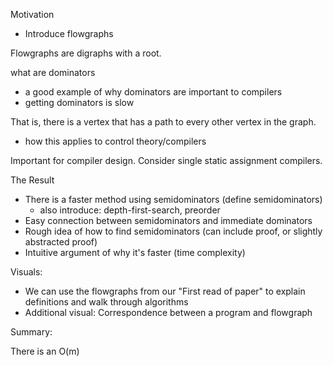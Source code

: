Motivation
-   Introduce flowgraphs

Flowgraphs are digraphs with a root.

what are dominators
- a good example of why dominators are important to compilers
- getting dominators is slow

That is, there is a vertex that has a path to every other vertex in the graph.
-   how this applies to control theory/compilers

Important for compiler design.
Consider single static assignment compilers.

The Result
-   There is a faster method using semidominators (define semidominators)
    -   also introduce: depth-first-search, preorder
-   Easy connection between semidominators and immediate dominators
-   Rough idea of how to find semidominators (can include proof, or slightly abstracted proof)
-   Intuitive argument of why it's faster (time complexity)

Visuals:
-   We can use the flowgraphs from our "First read of paper" to explain definitions and walk through algorithms
-   Additional visual: Correspondence between a program and flowgraph


Summary:

There is an O(m)